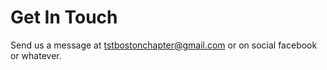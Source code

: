 Get In Touch
============

Send us a message at tstbostonchapter@gmail.com or on social facebook or whatever.
